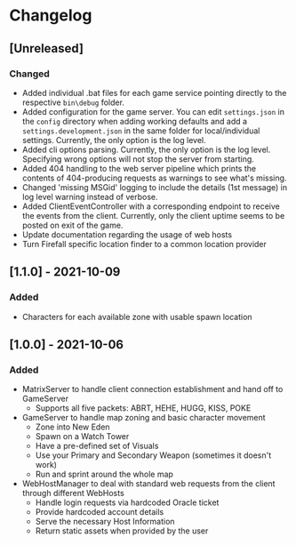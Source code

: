 # Changelog

## [Unreleased]

### Changed

- Added individual .bat files for each game service pointing directly to the respective `bin\debug` folder.
- Added configuration for the game server. You can edit `settings.json` in the `config` directory when adding working defaults and add a `settings.development.json` in the same folder for local/individual settings.
  Currently, the only option is the log level.
- Added cli options parsing. Currently, the only option is the log level. Specifying wrong options will not stop the server from starting.
- Added 404 handling to the web server pipeline which prints the contents of 404-producing requests as warnings to see what's missing.
- Changed 'missing MSGid' logging to include the details (1st message) in log level warning instead of verbose.
- Added ClientEventController with a corresponding endpoint to receive the events from the client. Currently, only the client uptime seems to be posted on exit of the game.
- Update documentation regarding the usage of web hosts
- Turn Firefall specific location finder to a common location provider

## [1.1.0] - 2021-10-09

### Added

- Characters for each available zone with usable spawn location

## [1.0.0] - 2021-10-06

### Added

- MatrixServer to handle client connection establishment and hand off to GameServer
  - Supports all five packets: ABRT, HEHE, HUGG, KISS, POKE
- GameServer to handle map zoning and basic character movement
  - Zone into New Eden
  - Spawn on a Watch Tower
  - Have a pre-defined set of Visuals
  - Use your Primary and Secondary Weapon (sometimes it doesn't work)
  - Run and sprint around the whole map
- WebHostManager to deal with standard web requests from the client through different WebHosts
  - Handle login requests via hardcoded Oracle ticket
  - Provide hardcoded account details
  - Serve the necessary Host Information
  - Return static assets when provided by the user